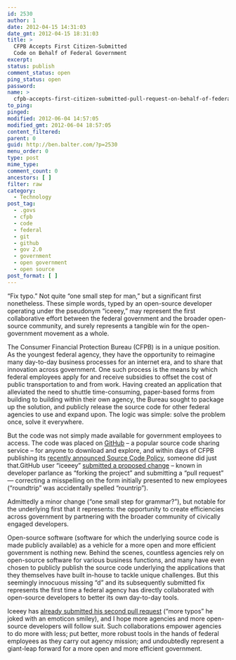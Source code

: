 ```yaml
---
id: 2530
author: 1
date: 2012-04-15 14:31:03
date_gmt: 2012-04-15 18:31:03
title: >
  CFPB Accepts First Citizen-Submitted
  Code on Behalf of Federal Government
excerpt:
status: publish
comment_status: open
ping_status: open
password:
name: >
  cfpb-accepts-first-citizen-submitted-pull-request-on-behalf-of-federal-government
to_ping:
pinged:
modified: 2012-06-04 14:57:05
modified_gmt: 2012-06-04 18:57:05
content_filtered:
parent: 0
guid: http://ben.balter.com/?p=2530
menu_order: 0
type: post
mime_type:
comment_count: 0
ancestors: [ ]
filter: raw
category:
  - Technology
post_tag:
  - .govs
  - cfpb
  - code
  - federal
  - git
  - github
  - gov 2.0
  - government
  - open government
  - open source
post_format: [ ]
---
```

“Fix typo.” Not quite “one small step for man,” but a significant first nonetheless. These simple words, typed by an open-source developer operating under the pseudonym “iceeey,” may represent the first collaborative effort between the federal government and the broader open-source community, and surely represents a tangible win for the open-government movement as a whole.

The Consumer Financial Protection Bureau (CFPB) is in a unique position. As the youngest federal agency, they have the opportunity to reimagine many day-to-day business processes for an internet era, and to share that innovation across government. One such process is the means by which federal employees apply for and receive subsidies to offset the cost of public transportation to and from work. Having created an application that alleviated the need to shuttle time-consuming, paper-based forms from building to building within their own agency, the Bureau sought to package up the solution, and publicly release the source code for other federal agencies to use and expand upon. The logic was simple: solve the problem once, solve it everywhere.

But the code was not simply made available for government employees to access. The code was placed on <a href="http://github.com/" target="_blank">GitHub</a> – a popular source code sharing service – for anyone to download and explore, and within days of CFPB publishing its <a href="http://www.consumerfinance.gov/blog/the-cfpbs-source-code-policy-open-and-shared/" target="_blank">recently announced Source Code Policy</a>, someone did just that.GitHub user “iceeey” <a href="https://github.com/cfpb/transit_subsidy/pull/1" target="_blank">submitted a proposed change</a> – known in developer parlance as “forking the project” and submitting a “pull request” — correcting a misspelling on the form initially presented to new employees (“roundtrip” was accidentally spelled “rountrip”).

Admittedly a minor change (“one small step for grammar?”), but notable for the underlying first that it represents: the opportunity to create efficiencies across government by partnering with the broader community of civically engaged developers.

Open-source software (software for which the underlying source code is made publicly available) as a vehicle for a more open and more efficient government is nothing new. Behind the scenes, countless agencies rely on open-source software for various business functions, and many have even chosen to publicly publish the source code underlying the applications that they themselves have built in-house to tackle unique challenges. But this seemingly innocuous missing “d” and its subsequently submitted fix represents the first time a federal agency has directly collaborated with open-source developers to better its own day-to-day tools.

Iceeey has <a href="https://github.com/cfpb/transit_subsidy/pull/2" target="_blank">already submitted his second pull request</a> (“more typos” he joked with an emoticon smiley), and I hope more agencies and more open-source developers will follow suit. Such collaborations empower agencies to do more with less; put better, more robust tools in the hands of federal employees as they carry out agency mission; and undoubtedly represent a giant-leap forward for a more open and more efficient government.